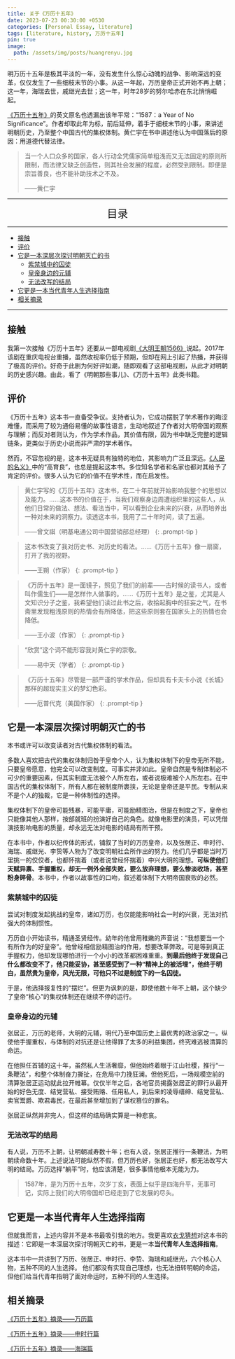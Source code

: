 ```yaml
---
title: 关于《万历十五年》
date: 2023-07-23 00:30:00 +0530
categories: [Personal Essay, literature]
tags: [literature, history, 万历十五年]
pin: true
image:
  path: /assets/img/posts/huangrenyu.jpg
---
```



明万历十五年是极其平淡的一年，没有发生什么惊心动魄的战争、影响深远的变革，仅仅发生了一些细枝末节的小事。从这一年起，万历皇帝正式开始不再上朝；这一年，海瑞去世，戚继光去世；这一年，时年28岁的努尔哈赤在东北悄悄崛起。

[《万历十五年》](https://baike.baidu.com/item/%E4%B8%87%E5%8E%86%E5%8D%81%E4%BA%94%E5%B9%B4/83205)的英文原名也透漏出该年平常：“1587：a Year of No Significance”。作者却取此年为标，前后延伸，着手于细枝末节的小事，来讲述明朝历史，乃至整个中国古代的集权体制。黄仁宇在书中讲述他认为中国落后的原因：用道德代替法律。

> 当一个人口众多的国家，各人行动全凭儒家简单粗浅而又无法固定的原则所限制，而法律又缺乏创造性，则其社会发展的程度，必然受到限制。即便是宗旨善良，也不能补助技术之不及。
> 
>——黄仁宇


---
<center><font size='5'> 目录 </font></center>

---

<!-- TOC -->
  * [接触](#接触)
  * [评价](#评价)
  * [它是一本深层次探讨明朝灭亡的书](#它是一本深层次探讨明朝灭亡的书)
    * [紫禁城中的囚徒](#紫禁城中的囚徒)
    * [皇帝身边的元辅](#皇帝身边的元辅)
    * [无法改写的结局](#无法改写的结局)
  * [它更是一本当代青年人生选择指南](#它更是一本当代青年人生选择指南)
  * [相关摘录](#相关摘录)
<!-- TOC -->

---



## 接触
我第一次接触《万历十五年》还要从一部电视剧[《大明王朝1566》](https://baike.baidu.com/item/%E5%A4%A7%E6%98%8E%E7%8E%8B%E6%9C%9D1566%E5%98%89%E9%9D%96%E4%B8%8E%E6%B5%B7%E7%91%9E/185646)说起。2017年该剧在重庆电视台重播，虽然收视率仍低于预期，但却在网上引起了热播，并获得了极高的评价。好奇于此剧为何好评如潮，随即观看了这部电视剧，从此才对明朝的历史感兴趣。由此，看了《明朝那些事儿》、《万历十五年》此类书籍。

## 评价

《万历十五年》这本书一直备受争议。支持者认为，它成功摆脱了学术著作的晦涩难懂，而采用了较为通俗易懂的故事性语言，生动地叙述了作者对大明帝国的观察与理解；而反对者则认为，作为学术作品，其价值有限，因为书中缺乏完整的逻辑链条，更类似于历史小说而非严肃的学术著作。

然而，不容忽视的是，这本书无疑具有独特的地位，其影响力广泛且深远。[《人民的名义》](https://baike.baidu.com/item/%E4%BA%BA%E6%B0%91%E7%9A%84%E5%90%8D%E4%B9%89/17545218)中的“高育良”，也总是提起这本书。多位知名学者和名家也都对其给予了肯定的评价。很多人认为它的价值不在学术性，而在启发性。

>黄仁宇写的《万历十五年》这本书，在二十年前就开始影响我整个的思想以及能力。……这本书的价值在于，当我们观察身边周遭组织里的这些人，从他们日常的做法、想法、看法当中，可以看到企业未来的兴衰，从而培养出一种对未来的洞察力。读透这本书，我用了二十年时间，读了五遍。
>
>——曾文祺（明基电通公司中国营销部总经理）
{: .prompt-tip }

>这本书改变了我对历史书、对历史的看法。……《万历十五年》像一扇窗，打开了我的视野。
>
>——王朔（作家）
{: .prompt-tip }

>《万历十五年》是一面镜子，照见了我们的前辈——古时候的读书人，或者叫作儒生们——是怎样作人做事的。……《万历十五年》是之鉴，尤其是人文知识分子之鉴，我希望他们读过此书之后，收拾起胸中的狂妄之气，在书斋里发现粗浅原则的热情会有所降低，把这些原则套在国家头上的热情也会降低。
>
>——王小波（作家）
{: .prompt-tip }

> “欣赏”这个词不能形容我对黄仁宇的崇敬。
>
>——易中天（学者）
{: .prompt-tip }

>《万历十五年》尽管是一部严谨的学术作品，但却具有卡夫卡小说《长城》那样的超现实主义的梦幻色彩。
>
>——厄普代克（美国作家）
{: .prompt-tip }


## 它是一本深层次探讨明朝灭亡的书

本书或许可以改变读者对古代集权体制的看法。

多数人喜欢把古代的集权体制归咎于皇帝个人，认为集权体制下的皇帝无所不能，只要皇帝愿意，他完全可以改变制度。可事实并非如此。皇帝自然是专制体制必不可少的重要因素，但其实制度无法被个人所左右，或者说极难被个人所左右。在中国古代的集权体制下，所有人都在被制度所裹挟，无论是皇帝还是平民。专制从来不是个人的独裁，它是一种体制性的选择。

集权体制下的皇帝可能残暴，可能平庸，可能励精图治，但是在制度之下，皇帝也只能像其他人那样，按部就班的扮演好自己的角色。就像电影里的演员，可以凭借演技影响电影的质量，却永远无法对电影的结局有所干预。

在本书中，作者以纪传体的形式，铺叙了当时的万历皇帝，以及张居正、申时行、海瑞、戚继光、李贽等人物为了改变明朝社会所作出的努力。他们几乎都是当时万里挑一的佼佼者，也都怀揣着（或者说曾经怀揣着）中兴大明的理想。**可纵使他们天赋异禀、手握重权，却无一例外全部失败，要么放弃理想，要么惨淡收场，甚至粉身碎骨**。本书中，作者以故事性的口吻，叙述着体制下大明帝国衰败的必然。

### 紫禁城中的囚徒

尝试对制度发起挑战的皇帝，诸如万历，也仅能能影响社会一时的兴衰，无法对抗强大的体制惯性。

万历自小开始读书，精通圣贤经传。幼年的他曾用稚嫩的声音说：“我想要当一个有所作为的好皇帝”。他曾经相信励精图治的作用，想要改革弊政。可是等到真正手握权力，他却发现哪怕进行一个小小的改革都困难重重。**到最后他终于发现自己什么都改变不了，他只能妥协，甚至感受到了一种“精神上的被活埋”，他终于明白，虽然贵为皇帝，风光无限，可他只不过是制度下的一名囚徒。**

于是，他选择报复性的“摆烂”。但更为讽刺的是，即使他数十年不上朝，这个缺少了皇帝“核心”的集权体制还在继续不停的运行。

### 皇帝身边的元辅

张居正，万历的老师，大明的元辅，明代乃至中国历史上最优秀的政治家之一。纵使他手握重权，与体制的对抗还是让他得罪了太多的利益集团，终究难逃被清算的命运。

在他担任首辅的这十年，虽然私人生活奢靡，但他始终着眼于江山社稷，推行“一条鞭法”，和整个体制奋力撕扯，在危局中力挽狂澜。但他死后，一场规模空前的清算张居正运动就此拉开帷幕。仅仅半年之后，各地官员揭露张居正的罪行从最开始的好色无度、结党营私、接受贿赂、任用私人，到后来的凌辱缙绅、结党营私、卖官鬻爵、欺君毒民，在最后甚至增加到了谋权篡位的罪名。 

张居正纵然并非完人，但这样的结局确实算是一种悲哀。


### 无法改写的结局

有人说，万历不上朝，让明朝减寿数十年；也有人说，张居正推行一条鞭法，为明朝续命数十年。上述说法可能纵然不假，但万历也好，张居正也好，都无法改写大明的结局。万历选择“躺平”时，他应该清楚，很多事情他根本无能为力。

>1587年，是为万历十五年，次岁丁亥，表面上似乎是四海升平，无事可记，实际上我们的大明帝国却已经走到了它发展的尽头。

## 它更是一本当代青年人生选择指南
但就我而言，上述内容并不是本书最吸引我的地方。我更喜欢[衣戈猜想](https://space.bilibili.com/170948267)对这本书的描述：它即是一本深层次探讨明朝灭亡的书，更是一本**当代青年人生选择指南**。

这本书中一共讲到了万历、张居正、申时行、李贽、海瑞和戚继光，六个核心人物，五种不同的人生选择。 他们都没有实现自己理想，也无法扭转明朝的命运，但他们给当代青年指明了面对命运时，五种不同的人生选择。


## 相关摘录

[《万历十五年》摘录——万历篇](/posts/万历十五年-摘录-万历篇/)

[《万历十五年》摘录——申时行篇](/posts/万历十五年-摘录-申时行篇/)

[《万历十五年》摘录——海瑞篇](/posts/万历十五年-摘录-海瑞篇/)


